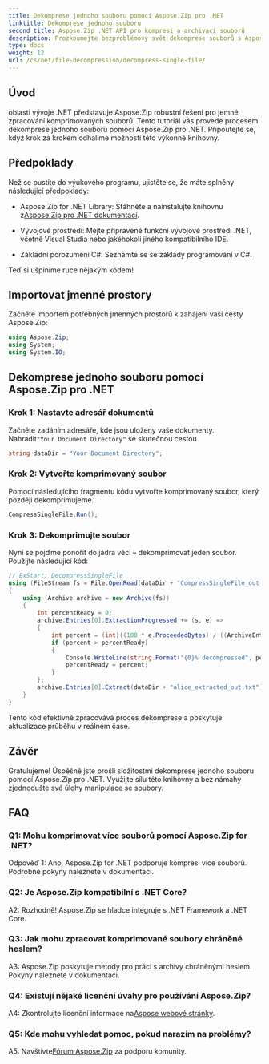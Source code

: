 ```yaml
---
title: Dekomprese jednoho souboru pomocí Aspose.Zip pro .NET
linktitle: Dekomprese jednoho souboru
second_title: Aspose.Zip .NET API pro kompresi a archivaci souborů
description: Prozkoumejte bezproblémový svět dekomprese souborů s Aspose.Zip pro .NET. Bez námahy manipulujte s komprimovanými soubory ve svých projektech C#.
type: docs
weight: 12
url: /cs/net/file-decompression/decompress-single-file/
---
```

## Úvod

oblasti vývoje .NET představuje Aspose.Zip robustní řešení pro jemné zpracování komprimovaných souborů. Tento tutoriál vás provede procesem dekomprese jednoho souboru pomocí Aspose.Zip pro .NET. Připoutejte se, když krok za krokem odhalíme možnosti této výkonné knihovny.

## Předpoklady

Než se pustíte do výukového programu, ujistěte se, že máte splněny následující předpoklady:

-  Aspose.Zip for .NET Library: Stáhněte a nainstalujte knihovnu z[Aspose.Zip pro .NET dokumentaci](https://reference.aspose.com/zip/net/).

- Vývojové prostředí: Mějte připravené funkční vývojové prostředí .NET, včetně Visual Studia nebo jakéhokoli jiného kompatibilního IDE.

- Základní porozumění C#: Seznamte se se základy programování v C#.

Teď si ušpiníme ruce nějakým kódem!

## Importovat jmenné prostory

Začněte importem potřebných jmenných prostorů k zahájení vaší cesty Aspose.Zip:

```csharp
using Aspose.Zip;
using System;
using System.IO;
```

## Dekomprese jednoho souboru pomocí Aspose.Zip pro .NET

### Krok 1: Nastavte adresář dokumentů

 Začněte zadáním adresáře, kde jsou uloženy vaše dokumenty. Nahradit`"Your Document Directory"` se skutečnou cestou.

```csharp
string dataDir = "Your Document Directory";
```

### Krok 2: Vytvořte komprimovaný soubor

Pomocí následujícího fragmentu kódu vytvořte komprimovaný soubor, který později dekomprimujeme.

```csharp
CompressSingleFile.Run();
```

### Krok 3: Dekomprimujte soubor

Nyní se pojďme ponořit do jádra věci – dekomprimovat jeden soubor. Použijte následující kód:

```csharp
// ExStart: DecompressSingleFile
using (FileStream fs = File.OpenRead(dataDir + "CompressSingleFile_out.zip"))
{
    using (Archive archive = new Archive(fs))
    {
        int percentReady = 0;
        archive.Entries[0].ExtractionProgressed += (s, e) =>
        {
            int percent = (int)((100 * e.ProceededBytes) / ((ArchiveEntry)s).UncompressedSize);
            if (percent > percentReady)
            {
                Console.WriteLine(string.Format("{0}% decompressed", percent));
                percentReady = percent;
            }
        };
        archive.Entries[0].Extract(dataDir + "alice_extracted_out.txt");
    }
}
```

Tento kód efektivně zpracovává proces dekomprese a poskytuje aktualizace průběhu v reálném čase.

## Závěr

Gratulujeme! Úspěšně jste prošli složitostmi dekomprese jednoho souboru pomocí Aspose.Zip pro .NET. Využijte sílu této knihovny a bez námahy zjednodušte své úlohy manipulace se soubory.

## FAQ

### Q1: Mohu komprimovat více souborů pomocí Aspose.Zip for .NET?

Odpověď 1: Ano, Aspose.Zip for .NET podporuje kompresi více souborů. Podrobné pokyny naleznete v dokumentaci.

### Q2: Je Aspose.Zip kompatibilní s .NET Core?

A2: Rozhodně! Aspose.Zip se hladce integruje s .NET Framework a .NET Core.

### Q3: Jak mohu zpracovat komprimované soubory chráněné heslem?

A3: Aspose.Zip poskytuje metody pro práci s archivy chráněnými heslem. Pokyny naleznete v dokumentaci.

### Q4: Existují nějaké licenční úvahy pro používání Aspose.Zip?

 A4: Zkontrolujte licenční informace na[Aspose webové stránky](https://purchase.aspose.com/buy).

### Q5: Kde mohu vyhledat pomoc, pokud narazím na problémy?

 A5: Navštivte[Fórum Aspose.Zip](https://forum.aspose.com/c/zip/37) za podporu komunity.